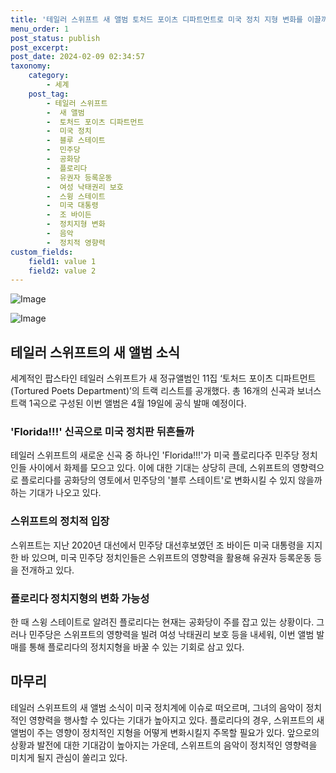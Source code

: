 ```yaml
---
title: '테일러 스위프트 새 앨범 토처드 포이츠 디파트먼트로 미국 정치 지형 변화를 이끌까'
menu_order: 1
post_status: publish
post_excerpt: 
post_date: 2024-02-09 02:34:57
taxonomy:
    category:
        - 세계
    post_tag:
        - 테일러 스위프트
        -  새 앨범
        -  토처드 포이츠 디파트먼트
        -  미국 정치
        -  블루 스테이트
        -  민주당
        -  공화당
        -  플로리다
        -  유권자 등록운동
        -  여성 낙태권리 보호
        -  스윙 스테이트
        -  미국 대통령
        -  조 바이든
        -  정치지형 변화
        -  음악
        -  정치적 영향력
custom_fields:
    field1: value 1
    field2: value 2
---
```


![Image](https://imgnews.pstatic.net/image/011/2024/02/08/0004297973_001_20240208215701021.png?type=w647)

![Image](https://imgnews.pstatic.net/image/011/2024/02/08/0004297973_002_20240208215701072.png?type=w647)

## 테일러 스위프트의 새 앨범 소식
세계적인 팝스타인 테일러 스위프트가 새 정규앨범인 11집 ‘토처드 포이츠 디파트먼트(Tortured Poets Department)’의 트랙 리스트를 공개했다. 총 16개의 신곡과 보너스트랙 1곡으로 구성된 이번 앨범은 4월 19일에 공식 발매 예정이다.
### 'Florida!!!' 신곡으로 미국 정치판 뒤흔들까
테일러 스위프트의 새로운 신곡 중 하나인 'Florida!!!'가 미국 플로리다주 민주당 정치인들 사이에서 화제를 모으고 있다. 이에 대한 기대는 상당히 큰데, 스위프트의 영향력으로 플로리다를 공화당의 영토에서 민주당의 '블루 스테이트'로 변화시킬 수 있지 않을까 하는 기대가 나오고 있다.
### 스위프트의 정치적 입장
스위프트는 지난 2020년 대선에서 민주당 대선후보였던 조 바이든 미국 대통령을 지지한 바 있으며, 미국 민주당 정치인들은 스위프트의 영향력을 활용해 유권자 등록운동 등을 전개하고 있다.
### 플로리다 정치지형의 변화 가능성
한 때 스윙 스테이트로 알려진 플로리다는 현재는 공화당이 주를 잡고 있는 상황이다. 그러나 민주당은 스위프트의 영향력을 빌려 여성 낙태권리 보호 등을 내세워, 이번 앨범 발매를 통해 플로리다의 정치지형을 바꿀 수 있는 기회로 삼고 있다.
## 마무리
테일러 스위프트의 새 앨범 소식이 미국 정치계에 이슈로 떠오르며, 그녀의 음악이 정치적인 영향력을 행사할 수 있다는 기대가 높아지고 있다. 플로리다의 경우, 스위프트의 새 앨범이 주는 영향이 정치적인 지형을 어떻게 변화시킬지 주목할 필요가 있다. 앞으로의 상황과 발전에 대한 기대감이 높아지는 가운데, 스위프트의 음악이 정치적인 영향력을 미치게 될지 관심이 쏠리고 있다.
